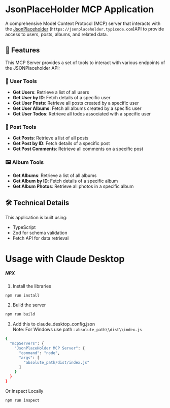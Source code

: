 # JsonPlaceHolder MCP Application

A comprehensive Model Context Protocol (MCP) server that interacts with the [JsonPlaceholder](https://jsonplaceholder.typicode.com/) (```https://jsonplaceholder.typicode.com```)API to provide access to users, posts, albums, and related data.

## 🚀 Features

This MCP Server provides a set of tools to interact with various endpoints of the JSONPlaceholder API:

### 👤 User Tools

- **Get Users**: Retrieve a list of all users
- **Get User by ID**: Fetch details of a specific user
- **Get User Posts**: Retrieve all posts created by a specific user
- **Get User Albums**: Fetch all albums created by a specific user
- **Get User Todos**: Retrieve all todos associated with a specific user

### 📝 Post Tools

- **Get Posts**: Retrieve a list of all posts
- **Get Post by ID**: Fetch details of a specific post
- **Get Post Comments**: Retrieve all comments on a specific post

### 🖼️ Album Tools

- **Get Albums**: Retrieve a list of all albums
- **Get Album by ID**: Fetch details of a specific album
- **Get Album Photos**: Retrieve all photos in a specific album

## 🛠️ Technical Details

This application is built using:

- TypeScript
- Zod for schema validation
- Fetch API for data retrieval

# Usage with Claude Desktop


##### NPX

1. Install the libraries

```bash
npm run install
```

2. Build the server

```bash
npm run build
```

3. Add this to claude_desktop_config.json<br>
   Note: For Windows use path : `absolute_path\\dist\\index.js`

```bash
{
  "mcpServers": {
    "JsonPlaceHolder MCP Server": {
      "command": "node",
      "args": [
        "absolute_path/dist/index.js"
      ]
    }
  }
}
```

Or Inspect Locally

```bash
npm run inspect
```
